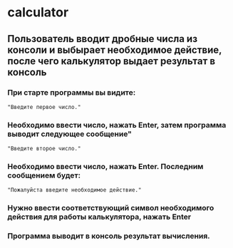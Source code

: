 # calculator

## Пользователь вводит дробные числа из консоли и выбырает необходимое действие, после чего калькулятор выдает результат в консоль

### При старте программы вы видите:

```
"Введите первое число."
```
### Необходимо ввести число, нажать Enter, затем программа выводит следующее сообщение"

```
"Введите второе число."
```

### Необходимо ввести число, нажать Enter. Последним сообщением будет:

```
"Пожалуйста введите необходимое действие."
```

### Нужно ввести соответствующий символ необходимого действия для работы калькулятора, нажать Enter
### Программа выводит в консоль результат вычисления.
